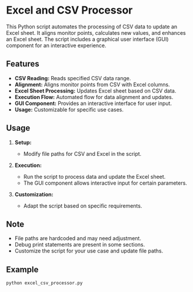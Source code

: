# Excel and CSV Processor

This Python script automates the processing of CSV data to update an Excel sheet. It aligns monitor points, calculates new values, and enhances an Excel sheet. The script includes a graphical user interface (GUI) component for an interactive experience.

## Features

- **CSV Reading:** Reads specified CSV data range.
- **Alignment:** Aligns monitor points from CSV with Excel columns.
- **Excel Sheet Processing:** Updates Excel sheet based on CSV data.
- **Execution Flow:** Automated flow for data alignment and updates.
- **GUI Component:** Provides an interactive interface for user input.
- **Usage:** Customizable for specific use cases.

## Usage

1. **Setup:**
   - Modify file paths for CSV and Excel in the script.

2. **Execution:**
   - Run the script to process data and update the Excel sheet.
   - The GUI component allows interactive input for certain parameters.

3. **Customization:**
   - Adapt the script based on specific requirements.

## Note

- File paths are hardcoded and may need adjustment.
- Debug print statements are present in some sections.
- Customize the script for your use case and update file paths.

## Example

```bash
python excel_csv_processor.py

